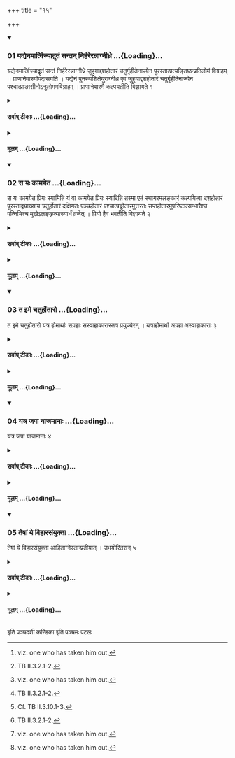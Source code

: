 +++
title = "१५"

+++

<div class="js_include" includetitle="true" newlevelforh1="3" unfilled url="/vedAH_yajuH/taittirIyam/sUtram/ApastambaH/shrautam/vishvAsa-prastutiH/14/15/01_yadyenamArtvijyAdvRtaM_santan_nirharerannAgnIdhre.md">
<details open><summary><h3>01 यद्येनमार्त्विज्याद्वृतं सन्तन् निर्हरेरन्नाग्नीध्रे ...{Loading}...</h3></summary>

यद्येनमार्त्विज्याद्वृतं सन्तं निर्हरेरन्नाग्नीध्रे जुहुयाद्दशहोतारं चतुर्गृहीतेनाज्येन पुरस्तात्प्रत्यङ्तिष्ठन्प्रतिलोमं विग्राहम् । प्राणानेवास्योपदासयति । यद्येनं पुनरुपशिक्षेयुराग्नीध्र एव जुहुयाद्दशहोतारं चतुर्गृहीतेनाज्येन पश्चात्प्राङासीनोऽनुलोममविग्राहम् । प्राणानेवास्मै कल्पयतीति विज्ञायते १
</details>
</div>
<div class="js_include collapsed" newlevelforh1="4" title="सर्वाष् टीकाः" unfilled url="/vedAH_yajuH/taittirIyam/sUtram/ApastambaH/shrautam/sarvASh_TIkAH/14/15/01_yadyenamArtvijyAdvRtaM_santan_nirharerannAgnIdhre.md">
<details><summary><h4>सर्वाष् टीकाः ...{Loading}...</h4></summary>
<details><summary>थिते</summary>

1. "If they may take away him who has been selected for the office of a priest, he (the Adhvaryu) should offer a four times scooped ghee, in the Āgnīdhra (fire) while standing in front of it, with his face to the west by means of Daśahotr̥ formulae uttering these formulae in the reverse order, taking halt after every part of it. He (thereby) indeed causes his[^1] breaths to go away. If they invite him again, he should offer four times scooped ghee in the Āgnīdhra(fire) itself while sitting to the west of it with his face to the west, by means of the Daśahotr̥ ( formula) in the straight order without taking halt after every part of it. He thereby arranges his very breaths”-thus is known (from a Brāhmaṇa-text).[^2]   

[^1]: viz. one who has taken him out.  

[^2]: TB II.3.2.1-2.  
</details>
</details>
</div>
<div class="js_include collapsed" newlevelforh1="4" title="मूलम्" unfilled url="/vedAH_yajuH/taittirIyam/sUtram/ApastambaH/shrautam/mUlam/14/15/01_yadyenamArtvijyAdvRtaM_santan_nirharerannAgnIdhre.md">
<details><summary><h4>मूलम् ...{Loading}...</h4></summary>

यद्येनमार्त्विज्याद्वृतं सन्तं निर्हरेरन्नाग्नीध्रे जुहुयाद्दशहोतारं चतुर्गृहीतेनाज्येन पुरस्तात्प्रत्यङ्तिष्ठन्प्रतिलोमं विग्राहम् । प्राणानेवास्योपदासयति । यद्येनं पुनरुपशिक्षेयुराग्नीध्र एव जुहुयाद्दशहोतारं चतुर्गृहीतेनाज्येन पश्चात्प्राङासीनोऽनुलोममविग्राहम् । प्राणानेवास्मै कल्पयतीति विज्ञायते १
</details>
</div>
<div class="js_include" includetitle="true" newlevelforh1="3" unfilled url="/vedAH_yajuH/taittirIyam/sUtram/ApastambaH/shrautam/vishvAsa-prastutiH/14/15/02_sa_yaH_kAmayeta.md">
<details open><summary><h3>02 स यः कामयेत ...{Loading}...</h3></summary>

स यः कामयेत प्रियः स्यामिति यं वा कामयेत प्रियः स्यादिति तस्मा एतं स्थागरमलङ्कारं कल्पयित्वा दशहोतारं पुरस्ताद्व्याख्याय चतुर्होतारं दक्षिणतः पञ्चहोतारं पश्चात्षड्ढोतारमुत्तरतः सप्तहोतारमुपरिष्टात्सम्भारैश्च पत्निभिश्च मुखेऽलङ्कृत्यास्यार्धं व्रजेत् । प्रियो हैव भवतीति विज्ञायते २
</details>
</div>
<div class="js_include collapsed" newlevelforh1="4" title="सर्वाष् टीकाः" unfilled url="/vedAH_yajuH/taittirIyam/sUtram/ApastambaH/shrautam/sarvASh_TIkAH/14/15/02_sa_yaH_kAmayeta.md">
<details><summary><h4>सर्वाष् टीकाः ...{Loading}...</h4></summary>
<details><summary>थिते</summary>

2. “He who desires, “May I be dear (of a certain person)”, or about whom he desires, “May he be dear (to me)," having arranged this ornament out of Sthagara,[^1] for him, having recited the Daśahotr̥ (-formula) to the east (of it), the Caturhotr̥-formula to the south (of it), the Pañcahotr̥ (formula) to the west (of it), the Ṣadḍhotr̥ (-formula) to the north (of it) and the Saptahotr̥ (formula) above (it), having adorned his face with (that material while reciting) the Sambhāra and Patnī-fromulae,[^2] he should go towards (the person concerned). He indded becomes dear (of that person)”—thus is known (from a Brāhmaṇa-text).[^3]   

[^1]: For Sthagara cp. also Kau. Sūtra 35.21.  

[^2]: TĀ III.9 and 10.  

[^3]: Cf. TB II.3.10.1-3.  
</details>
</details>
</div>
<div class="js_include collapsed" newlevelforh1="4" title="मूलम्" unfilled url="/vedAH_yajuH/taittirIyam/sUtram/ApastambaH/shrautam/mUlam/14/15/02_sa_yaH_kAmayeta.md">
<details><summary><h4>मूलम् ...{Loading}...</h4></summary>

स यः कामयेत प्रियः स्यामिति यं वा कामयेत प्रियः स्यादिति तस्मा एतं स्थागरमलङ्कारं कल्पयित्वा दशहोतारं पुरस्ताद्व्याख्याय चतुर्होतारं दक्षिणतः पञ्चहोतारं पश्चात्षड्ढोतारमुत्तरतः सप्तहोतारमुपरिष्टात्सम्भारैश्च पत्निभिश्च मुखेऽलङ्कृत्यास्यार्धं व्रजेत् । प्रियो हैव भवतीति विज्ञायते २
</details>
</div>
<div class="js_include" includetitle="true" newlevelforh1="3" unfilled url="/vedAH_yajuH/taittirIyam/sUtram/ApastambaH/shrautam/vishvAsa-prastutiH/14/15/03_ta_ime_chaturhotAro.md">
<details open><summary><h3>03 त इमे चतुर्होतारो ...{Loading}...</h3></summary>

त इमे चतुर्होतारो यत्र होमार्थाः सग्रहाः सस्वाहाकारास्तत्र प्रयुज्येरन् । यत्राहोमार्था अग्रहा अस्वाहाकाराः ३
</details>
</div>
<div class="js_include collapsed" newlevelforh1="4" title="सर्वाष् टीकाः" unfilled url="/vedAH_yajuH/taittirIyam/sUtram/ApastambaH/shrautam/sarvASh_TIkAH/14/15/03_ta_ime_chaturhotAro.md">
<details><summary><h4>सर्वाष् टीकाः ...{Loading}...</h4></summary>
<details><summary>थिते</summary>

3. When these Caturhor̥ ( and other formulae), are meant to be used for offerings, they should be used then along with the graha and svāhā-calls; when they are not meant to be used for offerings,[^2] (they should be used) without the graha and svāhā-calls.  

[^1]: To every graha-part of the formula, svāhā is added.  

[^2]: as e.g. in XIV.13.7.   
</details>
</details>
</div>
<div class="js_include collapsed" newlevelforh1="4" title="मूलम्" unfilled url="/vedAH_yajuH/taittirIyam/sUtram/ApastambaH/shrautam/mUlam/14/15/03_ta_ime_chaturhotAro.md">
<details><summary><h4>मूलम् ...{Loading}...</h4></summary>

त इमे चतुर्होतारो यत्र होमार्थाः सग्रहाः सस्वाहाकारास्तत्र प्रयुज्येरन् । यत्राहोमार्था अग्रहा अस्वाहाकाराः ३
</details>
</div>
<div class="js_include" includetitle="true" newlevelforh1="3" unfilled url="/vedAH_yajuH/taittirIyam/sUtram/ApastambaH/shrautam/vishvAsa-prastutiH/14/15/04_yatra_japA_yAjamAnAH.md">
<details open><summary><h3>04 यत्र जपा याजमानाः ...{Loading}...</h3></summary>

यत्र जपा याजमानाः ४
</details>
</div>
<div class="js_include collapsed" newlevelforh1="4" title="सर्वाष् टीकाः" unfilled url="/vedAH_yajuH/taittirIyam/sUtram/ApastambaH/shrautam/sarvASh_TIkAH/14/15/04_yatra_japA_yAjamAnAH.md">
<details><summary><h4>सर्वाष् टीकाः ...{Loading}...</h4></summary>
<details><summary>थिते</summary>

4. When (these formulae are said to be used in). mutterings,[^1] (the mutterings are to be done) by the sacrificer.  

[^1]: See XII.17.13-14.  
</details>
</details>
</div>
<div class="js_include collapsed" newlevelforh1="4" title="मूलम्" unfilled url="/vedAH_yajuH/taittirIyam/sUtram/ApastambaH/shrautam/mUlam/14/15/04_yatra_japA_yAjamAnAH.md">
<details><summary><h4>मूलम् ...{Loading}...</h4></summary>

यत्र जपा याजमानाः ४
</details>
</div>
<div class="js_include" includetitle="true" newlevelforh1="3" unfilled url="/vedAH_yajuH/taittirIyam/sUtram/ApastambaH/shrautam/vishvAsa-prastutiH/14/15/05_teShAM_ye_vihArasaMyuktA.md">
<details open><summary><h3>05 तेषां ये विहारसंयुक्ता ...{Loading}...</h3></summary>

तेषां ये विहारसंयुक्ता आहिताग्नेस्तान्प्रतीयात् । उभयोरितरान् ५
</details>
</div>
<div class="js_include collapsed" newlevelforh1="4" title="सर्वाष् टीकाः" unfilled url="/vedAH_yajuH/taittirIyam/sUtram/ApastambaH/shrautam/sarvASh_TIkAH/14/15/05_teShAM_ye_vihArasaMyuktA.md">
<details><summary><h4>सर्वाष् टीकाः ...{Loading}...</h4></summary>
<details><summary>थिते</summary>

5. One should consider those (formulae) which are connected with the (rituals to be performed in) Vihāra (sacrificial place)[^1] to be (performed) by an āhitāgni (one who has established fires); the others to be performed by both an Āhitāgni as well as a non-Āhitāgni).  

[^1]: e.g. XIV.13.10-11.  

[^2]: e.g. XIV.1.7.   

[^3]: Thus one who has not established fires will have to perform them in the Aupāsana-fire.  
</details>
</details>
</div>
<div class="js_include collapsed" newlevelforh1="4" title="मूलम्" unfilled url="/vedAH_yajuH/taittirIyam/sUtram/ApastambaH/shrautam/mUlam/14/15/05_teShAM_ye_vihArasaMyuktA.md">
<details><summary><h4>मूलम् ...{Loading}...</h4></summary>

तेषां ये विहारसंयुक्ता आहिताग्नेस्तान्प्रतीयात् । उभयोरितरान् ५
</details>
</div>

  
इति पञ्चदशी कण्डिका 
इति पञ्चमः पटलः
